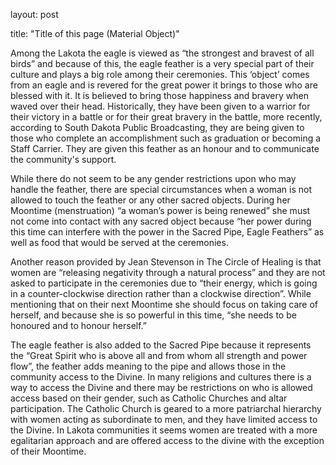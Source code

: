 layout: post

title: "Title of this page (Material Object)"

Among the Lakota the eagle is viewed as “the strongest and bravest of all birds” and because of this, the eagle feather is a very special part of their culture and plays a big role among their ceremonies. This ‘object’ comes from an eagle and is revered for the great power it brings to those who are blessed with it. It is believed to bring those happiness and bravery when waved over their head. Historically, they have been given to a warrior for their victory in a battle or for their great bravery in the battle, more recently, according to South Dakota Public Broadcasting, they are being given to those who complete an accomplishment such as graduation or becoming a Staff Carrier. They are given this feather as an honour and to communicate the community's support.

While there do not seem to be any gender restrictions upon who may handle the feather, there are special circumstances when a woman is not allowed to touch the feather or any other sacred objects. During her Moontime (menstruation) “a woman’s power is being renewed” she must not come into contact with any sacred object because “her power during this time can interfere with the power in the Sacred Pipe, Eagle Feathers” as well as food that would be served at the ceremonies.

Another reason provided by Jean Stevenson in The Circle of Healing is that women are “releasing negativity through a natural process” and they are not asked to participate in the ceremonies due to “their energy, which is going in a counter-clockwise direction rather than a clockwise direction”. While mentioning that on their next Moontime she should focus on taking care of herself, and because she is so powerful in this time, “she needs to be honoured and to honour herself.”  

The eagle feather is also added to the Sacred Pipe because it represents the “Great Spirit who is above all and from whom all strength and power flow”, the feather adds meaning to the pipe and allows those in the community access to the Divine. In many religions and cultures there is a way to access the Divine and there may be restrictions on who is allowed access based on their gender, such as Catholic Churches and altar participation. The Catholic Church is geared to a more patriarchal hierarchy with women acting as subordinate to men, and they have limited access to the Divine. In Lakota communities it seems women are treated with a more egalitarian approach and are offered access to the divine with the exception of their Moontime.  
